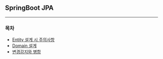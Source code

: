 ## SpringBoot JPA

---

### 목차
- [Entity 설계 시 주의사항](docs/DevelopEntity.md)
- [Domain 설계](docs/DevelopmentDomain.md)
- [변경감지와 병합](docs/DirtyCheckAndMerge.md)